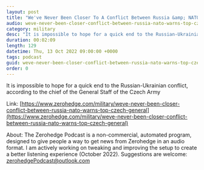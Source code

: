 ```yaml
---
layout: post
title: "We've Never Been Closer To A Conflict Between Russia &amp; NATO, Warns Top Czech General"
audio: weve-never-been-closer-conflict-between-russia-nato-warns-top-czech-general-0
category: military
desc: "It is impossible to hope for a quick end to the Russian-Ukrainian conflict, according to the chief of the General Staff of the Czech Army"
duration: 00:02:09
length: 129
datetime: Thu, 13 Oct 2022 09:00:00 +0000
tags: podcast
guid: weve-never-been-closer-conflict-between-russia-nato-warns-top-czech-general-0
order: 0
---
```

It is impossible to hope for a quick end to the Russian-Ukrainian conflict, according to the chief of the General Staff of the Czech Army

Link: [https://www.zerohedge.com/military/weve-never-been-closer-conflict-between-russia-nato-warns-top-czech-general](https://www.zerohedge.com/military/weve-never-been-closer-conflict-between-russia-nato-warns-top-czech-general)

About: The Zerohedge Podcast is a non-commercial, automated program, designed to give people a way to get news from Zerohedge in an audio format.  I am actively working on tweaking and improving the setup to create a better listening experience (October 2022).  Suggestions are welcome: [zerohedgePodcast@outlook.com](mailto:zerohedgePodcast@outlook.com)